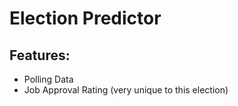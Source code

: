 # Election Predictor



## Features:
- Polling Data 
- Job Approval Rating (very unique to this election)


